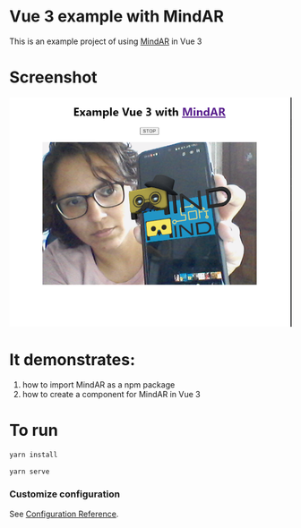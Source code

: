 # Vue 3 example with MindAR 

This is an example project of using [MindAR](https://github.com/hiukim/mind-ar-js) in Vue 3 

# Screenshot
![screenshot](https://raw.githubusercontent.com/thauska/mind-ar-js-vue/main/screenshot.png)

# It demonstrates:

1. how to import MindAR as a npm package
2. how to create a component for MindAR in Vue 3

# To run
```
yarn install
```

```
yarn serve
```

### Customize configuration
See [Configuration Reference](https://cli.vuejs.org/config/).

